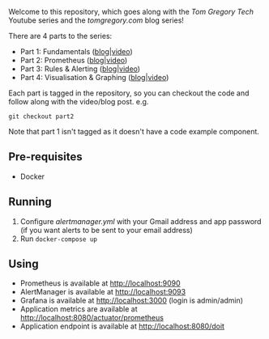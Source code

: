 Welcome to this repository, which goes along with the *Tom Gregory Tech* Youtube series
and the *tomgregory.com* blog series!

There are 4 parts to the series:

* Part 1: Fundamentals ([blog](https://tomgregory.com/monitoring-a-spring-boot-application-part-1-fundamentals/)|[video](https://www.youtube.com/watch?v=YKT-bypm1wc&t=135s_))
* Part 2: Prometheus ([blog](https://tomgregory.com/monitoring-a-spring-boot-application-part-2-prometheus/)|[video](https://www.youtube.com/watch?v=PFVEFs1r0Is&t=416s))
* Part 3: Rules & Alerting ([blog](https://tomgregory.com/monitoring-a-spring-boot-application-part-3-rules-and-alerting/)|[video](https://www.youtube.com/watch?v=se0YVsAYnAM))
* Part 4: Visualisation & Graphing ([blog](https://tomgregory.com/monitoring-a-spring-boot-application-part-4-visualisation-and-graphing/)|[video](https://youtu.be/_6R1VssiCg8))

Each part is tagged in the repository, so you can checkout the code and follow
along with the video/blog post. e.g.

`git checkout part2`

Note that part 1 isn't tagged as it doesn't have a code example component.

## Pre-requisites

* Docker

## Running

1. Configure *alertmanager.yml* with your Gmail address and app
password (if you want alerts to be sent to your email address)
1. Run `docker-compose up`

## Using

* Prometheus is available at [http://localhost:9090](http://localhost:9090)
* AlertManager is available at [http://localhost:9093](http://localhost:9093)
* Grafana is available at [http://localhost:3000](http://localhost:3000) (login is admin/admin)
* Application metrics are available at [http://localhost:8080/actuator/prometheus](http://localhost:8080/actuator/prometheus)
* Application endpoint is available at [http://localhost:8080/doit](http://localhost:8080/doit)


